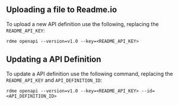 ## Uploading a file to Readme.io

To upload a new API definition use the following, replacing the `README_API_KEY`:

```
rdme openapi --version=v1.0 --key=<README_API_KEY>
```

## Updating a API Definition

To update a API definition use the following command, replacing the `README_API_KEY` and `API_DEFINITION_ID`:

```
rdme openapi --version=v1.0 --key=<README_API_KEY> --id=<API_DEFINITION_ID>
```

